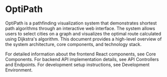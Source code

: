 # OptiPath
OptiPath is a pathfinding visualization system that demonstrates shortest path algorithms through an interactive web interface. The system allows users to select cities on a graph and visualizes the optimal route calculated using Dijkstra's algorithm. This document provides a high-level overview of the system architecture, core components, and technology stack.

For detailed information about the frontend React components, see Core Components. For backend API implementation details, see API Controllers and Endpoints. For development setup instructions, see Development Environment.
